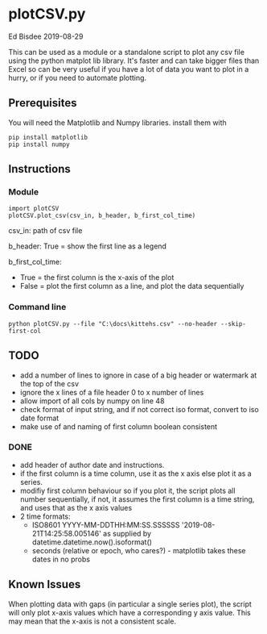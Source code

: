 # plotCSV.py

Ed Bisdee
2019-08-29

This can be used as a module or a standalone script to plot any csv file using
the python matplot lib library. It's faster and can take bigger files than Excel
so can be very useful if you have a lot of data you want to plot in a hurry, or if you need to automate plotting.

## Prerequisites

You will need the Matplotlib and Numpy libraries. install them with

    pip install matplotlib
    pip install numpy

## Instructions

### Module

    import plotCSV
    plotCSV.plot_csv(csv_in, b_header, b_first_col_time)

csv_in: path of csv file

b_header: True = show the first line as a legend

b_first_col_time:

+ True = the first column is the x-axis of the plot
+ False = plot the first column as a line, and plot the data sequentially

### Command line

    python plotCSV.py --file "C:\docs\kittehs.csv" --no-header --skip-first-col

## TODO

+ add a number of lines to ignore in case of a big header or watermark at the top of the csv
+ ignore the x lines of a file header 0 to x number of lines
+ allow import of all cols by numpy on line 48
+ check format of input string, and if not correct iso format, convert to iso date format
+ make use of and naming of first column boolean consistent

### DONE

+ add header of author date and instructions.
+ if the first column is a time column, use it as the x axis else plot it as a series.
+ modifiy first column behaviour so if you plot it, the script plots all number sequentially,
if not, it assumes the first column is a time string, and uses that as the x axis values
+ 2 time formats:
    + ISO8601 YYYY-MM-DDTHH:MM:SS.SSSSSS '2019-08-21T14:25:58.005146' as supplied by datetime.datetime.now().isoformat()
    + seconds (relative or epoch, who cares?) - matplotlib takes these dates in no probs

## Known Issues

When plotting data with gaps (in particular a single series plot), the script will only plot x-axis values which have a corresponding y axis value. This may mean that the x-axis is not a consistent scale.